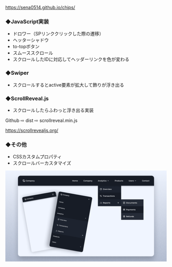 https://sena0514.github.io/chips/

### ◆JavaScript実装
- ドロワー（SPリンククリックした際の遷移）
- ヘッターシャドウ
- to-topボタン
- スムーススクロール
- スクロールしたIDに対応してヘッダーリンクを色が変わる

### ◆Swiper
- スクロールするとactive要素が拡大して飾りが浮き出る

### ◆ScrollReveal.js
- スクロールしたらふわっと浮き出る実装

Github ⇨ dist ⇨ scrollreveal.min.js

https://scrollrevealjs.org/

### ◆その他
- CSSカスタムプロパティ
- スクロールバーカスタマイズ

![preview img](/preview.png)